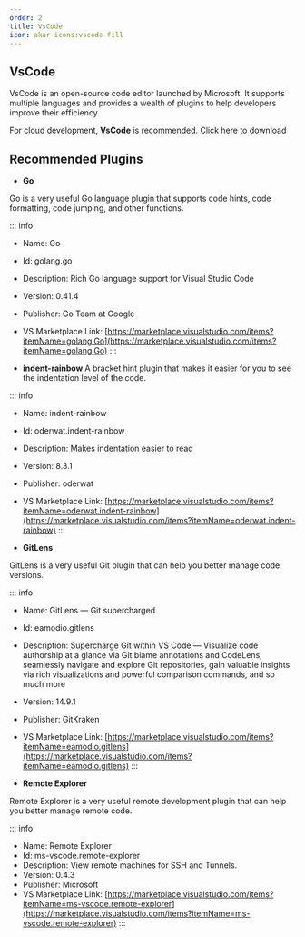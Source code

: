 ```yaml
---
order: 2
title: VsCode
icon: akar-icons:vscode-fill
---
```


## VsCode

VsCode is an open-source code editor launched by Microsoft. It supports multiple languages and provides a wealth of plugins to help developers improve their efficiency.

For cloud development, **VsCode** is recommended. Click here to download

## Recommended Plugins

- **Go**

Go is a very useful Go language plugin that supports code hints, code formatting, code jumping, and other functions.

::: info
- Name: Go
- Id: golang.go
- Description: Rich Go language support for Visual Studio Code
- Version: 0.41.4
- Publisher: Go Team at Google
- VS Marketplace Link: [https://marketplace.visualstudio.com/items?itemName=golang.Go](https://marketplace.visualstudio.com/items?itemName=golang.Go)
:::

- **indent-rainbow**
  A bracket hint plugin that makes it easier for you to see the indentation level of the code.

::: info
- Name: indent-rainbow
- Id: oderwat.indent-rainbow
- Description: Makes indentation easier to read
- Version: 8.3.1
- Publisher: oderwat
- VS Marketplace Link: [https://marketplace.visualstudio.com/items?itemName=oderwat.indent-rainbow](https://marketplace.visualstudio.com/items?itemName=oderwat.indent-rainbow)
:::

- **GitLens**

GitLens is a very useful Git plugin that can help you better manage code versions.

::: info
- Name: GitLens — Git supercharged
- Id: eamodio.gitlens
- Description: Supercharge Git within VS Code — Visualize code authorship at a glance via Git blame annotations and CodeLens, seamlessly navigate and explore Git repositories, gain valuable insights via rich visualizations and powerful comparison commands, and so much more
- Version: 14.9.1
- Publisher: GitKraken
- VS Marketplace Link: [https://marketplace.visualstudio.com/items?itemName=eamodio.gitlens](https://marketplace.visualstudio.com/items?itemName=eamodio.gitlens)
:::

- **Remote Explorer**

Remote Explorer is a very useful remote development plugin that can help you better manage remote code.

::: info
- Name: Remote Explorer
- Id: ms-vscode.remote-explorer
- Description: View remote machines for SSH and Tunnels.
- Version: 0.4.3
- Publisher: Microsoft
- VS Marketplace Link: [https://marketplace.visualstudio.com/items?itemName=ms-vscode.remote-explorer](https://marketplace.visualstudio.com/items?itemName=ms-vscode.remote-explorer)
:::